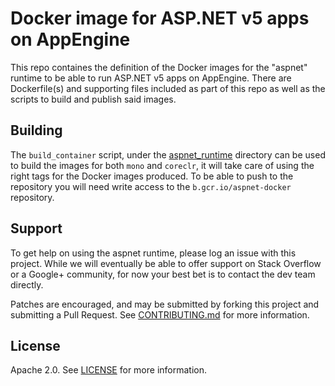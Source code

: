 # Docker image for ASP.NET v5 apps on AppEngine
This repo containes the definition of the Docker images for the "aspnet" runtime
to be able to run ASP.NET v5 apps on AppEngine. There are Dockerfile(s) and
supporting files included as part of this repo as well as the scripts to build
and publish said images.

## Building
The `build_container` script, under the [aspnet_runtime](aspnet_runtime) directory can be used to build
the images for both `mono` and `coreclr`, it will take care of using the right tags for the Docker
images produced. To be able to push to the repository you will need write access to the `b.gcr.io/aspnet-docker`
repository.

## Support
To get help on using the aspnet runtime, please log an issue with this
project. While we will eventually be able to offer support on Stack Overflow or
a Google+ community, for now your best bet is to contact the dev team directly.

Patches are encouraged, and may be submitted by forking this project and
submitting a Pull Request. See [CONTRIBUTING.md](CONTRIBUTING.md) for more
information.

## License
Apache 2.0. See [LICENSE](LICENSE) for more information.
